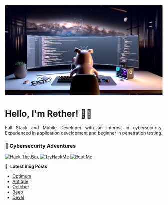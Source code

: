 ![Banner profile](./banner-profile.webp)

# Hello, I'm Rether! 👨‍💻

<p align="justify">
Full Stack and Mobile Developer with an interest in cybersecurity. Experienced in application development and beginner in penetration testing.
</p>

### 🔐 Cybersecurity Adventures

[![Hack The Box](https://img.shields.io/badge/Hack%20The%20Box-111927?logo=Hack%20The%20Box&logoColor=9FEF00)](https://app.hackthebox.com/users/585215)
[![TryHackMe](https://img.shields.io/badge/TryHackMe-212C42?logo=TryHackMe&logoColor=88CCEE)](https://tryhackme.com/r/p/Rether)
[![Root Me](https://img.shields.io/badge/RootMe-212C42?logo=RootMe&logoColor=F15A24)](https://www.root-me.org/rether)

📕 &nbsp;**Latest Blog Posts**

<!-- BLOG-POST-LIST:START -->
- [Optimum](https://retherszu.github.io/ctf/hack-the-box/machines/optimum.html)
- [Antique](https://retherszu.github.io/ctf/hack-the-box/machines/antique.html)
- [October](https://retherszu.github.io/ctf/hack-the-box/machines/october.html)
- [Beep](https://retherszu.github.io/ctf/hack-the-box/machines/beep.html)
- [Devel](https://retherszu.github.io/ctf/hack-the-box/machines/devel.html)
<!-- BLOG-POST-LIST:END -->
